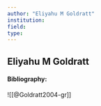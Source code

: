 ```yaml
---
author: "Eliyahu M Goldratt"
institution:
field:
type:
---
```


## Eliyahu M Goldratt
#### Bibliography:

![[@Goldratt2004-gr]]